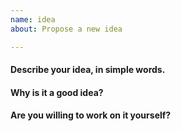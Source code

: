 ```yaml
---
name: idea
about: Propose a new idea

---
```


#### Describe your idea, in simple words.

#### Why is it a good idea?

#### Are you willing to work on it yourself?
